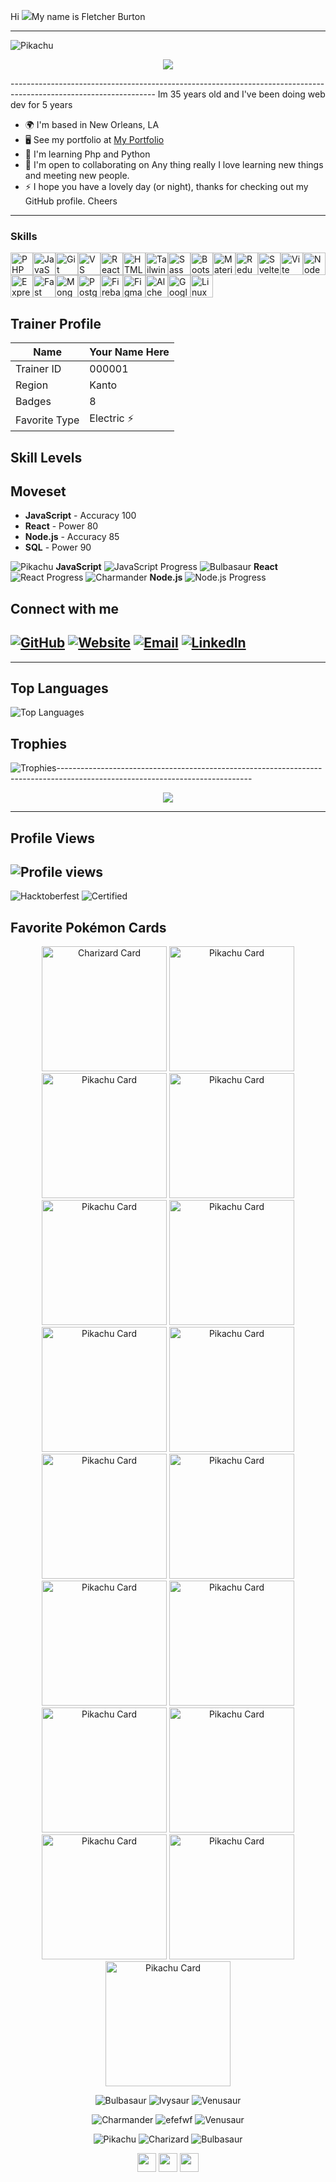 
Hi ![](https://user-images.githubusercontent.com/18350557/176309783-0785949b-9127-417c-8b55-ab5a4333674e.gif 
)My name is Fletcher Burton
***************************************************************
 <img src="https://img.pokemondb.net/sprites/black-white/anim/normal/pikachu.gif" alt="Pikachu" />

<p align="center">
  <img src="https://readme-typing-svg.herokuapp.com?font=Fira+Code&size=24&duration=4000&pause=500&color=FF6347&center=true&vCenter=true&width=435&lines=Full+Stack+Developer;JavaScript+React;TailwindCSS;Open+Source+Contributor" />
</p>
------------------------------------------------------------------------------------------------------------------
Im 35 years old and I've been doing web dev for 5 years

* 🌍  I'm based in New Orleans, LA
* 🖥️  See my portfolio at [My Portfolio](http://majestic-froyo-df301a.netlify.app/)
* 🧠  I'm learning Php and Python
* 🤝  I'm open to collaborating on Any thing really I love learning new things and meeting new people.
* ⚡  I hope you have a lovely day (or night), thanks for checking out my GitHub profile. Cheers
----------------------------------------------------------------------------------------------------------------------
### Skills
<p align="left">
<a href="https://www.php.net/" target="_blank" rel="noreferrer"><img src="https://raw.githubusercontent.com/danielcranney/readme-generator/main/public/icons/skills/php-colored.svg" width="36" height="36" alt="PHP" /></a><a href="https://developer.mozilla.org/en-US/docs/Web/JavaScript" target="_blank" rel="noreferrer"><img src="https://raw.githubusercontent.com/danielcranney/readme-generator/main/public/icons/skills/javascript-colored.svg" width="36" height="36" alt="JavaScript" /></a><a href="https://git-scm.com/" target="_blank" rel="noreferrer"><img src="https://raw.githubusercontent.com/danielcranney/readme-generator/main/public/icons/skills/git-colored.svg" width="36" height="36" alt="Git" /></a><a href="https://code.visualstudio.com/" target="_blank" rel="noreferrer"><img src="https://raw.githubusercontent.com/danielcranney/readme-generator/main/public/icons/skills/visualstudiocode.svg" width="36" height="36" alt="VS Code" /></a><a href="https://reactjs.org/" target="_blank" rel="noreferrer"><img src="https://raw.githubusercontent.com/danielcranney/readme-generator/main/public/icons/skills/react-colored.svg" width="36" height="36" alt="React" /></a><a href="https://developer.mozilla.org/en-US/docs/Glossary/HTML5" target="_blank" rel="noreferrer"><img src="https://raw.githubusercontent.com/danielcranney/readme-generator/main/public/icons/skills/html5-colored.svg" width="36" height="36" alt="HTML5" /></a><a href="https://tailwindcss.com/" target="_blank" rel="noreferrer"><img src="https://raw.githubusercontent.com/danielcranney/readme-generator/main/public/icons/skills/tailwindcss-colored.svg" width="36" height="36" alt="TailwindCSS" /></a><a href="https://sass-lang.com/" target="_blank" rel="noreferrer"><img src="https://raw.githubusercontent.com/danielcranney/readme-generator/main/public/icons/skills/sass-colored.svg" width="36" height="36" alt="Sass" /></a><a href="https://getbootstrap.com/" target="_blank" rel="noreferrer"><img src="https://raw.githubusercontent.com/danielcranney/readme-generator/main/public/icons/skills/bootstrap-colored.svg" width="36" height="36" alt="Bootstrap" /></a><a href="https://mui.com/" target="_blank" rel="noreferrer"><img src="https://raw.githubusercontent.com/danielcranney/readme-generator/main/public/icons/skills/materialui-colored.svg" width="36" height="36" alt="Material UI" /></a><a href="https://redux.js.org/" target="_blank" rel="noreferrer"><img src="https://raw.githubusercontent.com/danielcranney/readme-generator/main/public/icons/skills/redux-colored.svg" width="36" height="36" alt="Redux" /></a><a href="https://svelte.dev/" target="_blank" rel="noreferrer"><img src="https://raw.githubusercontent.com/danielcranney/readme-generator/main/public/icons/skills/svelte-colored.svg" width="36" height="36" alt="Svelte" /></a><a href="https://vitejs.dev/" target="_blank" rel="noreferrer"><img src="https://raw.githubusercontent.com/danielcranney/readme-generator/main/public/icons/skills/vite-colored.svg" width="36" height="36" alt="Vite" /></a><a href="https://nodejs.org/en/" target="_blank" rel="noreferrer"><img src="https://raw.githubusercontent.com/danielcranney/readme-generator/main/public/icons/skills/nodejs-colored.svg" width="36" height="36" alt="NodeJS" /></a><a href="https://expressjs.com/" target="_blank" rel="noreferrer"><img src="https://raw.githubusercontent.com/danielcranney/readme-generator/main/public/icons/skills/express-colored-dark.svg" width="36" height="36" alt="Express" /></a><a href="https://fastapi.tiangolo.com/" target="_blank" rel="noreferrer"><img src="https://raw.githubusercontent.com/danielcranney/readme-generator/main/public/icons/skills/fastapi-colored.svg" width="36" height="36" alt="Fast API" /></a><a href="https://www.mongodb.com/" target="_blank" rel="noreferrer"><img src="https://raw.githubusercontent.com/danielcranney/readme-generator/main/public/icons/skills/mongodb-colored.svg" width="36" height="36" alt="MongoDB" /></a><a href="https://www.postgresql.org/" target="_blank" rel="noreferrer"><img src="https://raw.githubusercontent.com/danielcranney/readme-generator/main/public/icons/skills/postgresql-colored.svg" width="36" height="36" alt="PostgreSQL" /></a><a href="https://firebase.google.com/" target="_blank" rel="noreferrer"><img src="https://raw.githubusercontent.com/danielcranney/readme-generator/main/public/icons/skills/firebase-colored.svg" width="36" height="36" alt="Firebase" /></a><a href="https://www.figma.com/" target="_blank" rel="noreferrer"><img src="https://raw.githubusercontent.com/danielcranney/readme-generator/main/public/icons/skills/figma-colored.svg" width="36" height="36" alt="Figma" /></a><a href="https://docs.alchemy.com/alchemy/documentation/alchemy-web3" target="_blank" rel="noreferrer"><img src="https://raw.githubusercontent.com/danielcranney/readme-generator/main/public/icons/skills/alchemy-colored.svg" width="36" height="36" alt="Alchemy" /></a><a href="https://cloud.google.com/" target="_blank" rel="noreferrer"><img src="https://raw.githubusercontent.com/danielcranney/readme-generator/main/public/icons/skills/googlecloud-colored.svg" width="36" height="36" alt="Google Cloud" /></a><a href="https://www.linux.org" target="_blank" rel="noreferrer"><img src="https://raw.githubusercontent.com/danielcranney/readme-generator/main/public/icons/skills/linux-colored.svg" width="36" height="36" alt="Linux" /></a>
</p>

## Trainer Profile

| Name        | Your Name Here     |
|-------------|---------------------|
| Trainer ID  | 000001             |
| Region      | Kanto              |
| Badges      | 8                  |
| Favorite Type | Electric ⚡️       |


## Skill Levels
## Moveset

- **JavaScript** - Accuracy 100
- **React** - Power 80
- **Node.js** - Accuracy 85
- **SQL** - Power 90

![Pikachu](https://img.pokemondb.net/sprites/black-white/normal/pikachu.png) **JavaScript** ![JavaScript Progress](https://progress-bar.dev/85)
![Bulbasaur](https://img.pokemondb.net/sprites/black-white/normal/bulbasaur.png) **React** ![React Progress](https://progress-bar.dev/90)
![Charmander](https://img.pokemondb.net/sprites/black-white/normal/charmander.png) **Node.js** ![Node.js Progress](https://progress-bar.dev/80)



## Connect with me

[![GitHub](https://img.shields.io/badge/GitHub-developer33-blue?logo=github)](https://github.com/developer-33)
[![Website](https://img.shields.io/badge/Website-jo.cly.n-orange)](https://burtoncreations.netlify.com)
[![Email](https://img.shields.io/badge/Email-devloper3324@proton.me-red)](mailto:devloper3324@proton.me)
[![LinkedIn](https://img.shields.io/badge/LinkedIn-nakuldev1561-lightblue)](https://www.linkedin.com/in/nakuldev1561)
--------------------------------------------------------------------------------------------------------------------

-----------------------------------------------------------------------------------------------------------------




## Top Languages
![Top Languages](https://github-readme-stats.vercel.app/api/top-langs/?username=developer-33&layout=compact&theme=radical)

## Trophies
![Trophies](https://github-profile-trophy.vercel.app/?username=yourusername&theme=onedark)------------------------------------------------------------------------------------------------------------------------------
<p align="center">
  <img src="https://readme-typing-svg.herokuapp.com?font=Fira+Code&size=24&duration=4000&pause=500&color=FF6347&center=true&vCenter=true&width=435&lines=Full+Stack+Developer;JavaScript+Enthusiast;Open+Source+Contributor" />
</p>

-----------------------------------------------------------------------------------------------------------------------------------
## Profile Views
![Profile views](https://komarev.com/ghpvc/?username=yourusername&color=brightgreen)
---------------------------------------------------------------------------------------------------------------------------------
![Hacktoberfest](https://img.shields.io/badge/Hacktoberfest-Completed-brightgreen?style=flat-square)
![Certified](https://img.shields.io/badge/React%20Certified-Yes-blue?style=flat-square)



## Favorite Pokémon Cards
<p align="center">
  <img src="https://images.pokemontcg.io/base1/4.png" alt="Charizard Card" width="200" />
  <img src="https://images.pokemontcg.io/base1/5.png" alt="Pikachu Card" width="200" />
  <img src="https://images.pokemontcg.io/base1/6.png" alt="Pikachu Card" width="200" />
  <img src="https://images.pokemontcg.io/base1/7.png" alt="Pikachu Card" width="200" />
  <img src="https://images.pokemontcg.io/base1/8.png" alt="Pikachu Card" width="200" />
  <img src="https://images.pokemontcg.io/base1/9.png" alt="Pikachu Card" width="200" />
  <img src="https://images.pokemontcg.io/base1/10.png" alt="Pikachu Card" width="200" />
  <img src="https://images.pokemontcg.io/base1/11.png" alt="Pikachu Card" width="200" />
  <img src="https://images.pokemontcg.io/base1/12.png" alt="Pikachu Card" width="200" />
  <img src="https://images.pokemontcg.io/base1/13.png" alt="Pikachu Card" width="200" />
  <img src="https://images.pokemontcg.io/base1/14.png" alt="Pikachu Card" width="200" />
  <img src="https://images.pokemontcg.io/base1/15.png" alt="Pikachu Card" width="200" />
  <img src="https://images.pokemontcg.io/base1/16.png" alt="Pikachu Card" width="200" />
  <img src="https://images.pokemontcg.io/base1/17.png" alt="Pikachu Card" width="200" />
  <img src="https://images.pokemontcg.io/base1/18.png" alt="Pikachu Card" width="200" />
  <img src="https://images.pokemontcg.io/base1/19.png" alt="Pikachu Card" width="200" />
  <img src="https://images.pokemontcg.io/base1/20.png" alt="Pikachu Card" width="200" />
</p>
<p align="center">
  <img src="https://img.pokemondb.net/sprites/black-white/anim/normal/bulbasaur.gif" alt="Bulbasaur" />
  <img src="https://img.pokemondb.net/sprites/black-white/anim/normal/ivysaur.gif" alt="Ivysaur" />
  <img src="https://img.pokemondb.net/sprites/black-white/anim/normal/venusaur.gif" alt="Venusaur" />
</p>
<p align="center">
  <img src="https://img.pokemondb.net/sprites/black-white/anim/normal/ charmander.gif" alt=" Charmander" />
  <img src="https://img.pokemondb.net/sprites/black-white/anim/normal/ chameleon.gif" alt="efefwf" />
  <img src="https://img.pokemondb.net/sprites/black-white/anim/normal/ charizard.gif" alt="Venusaur" />
</p>

<p align="center">
  <img src="https://img.pokemondb.net/sprites/black-white/anim/normal/pikachu.gif" alt="Pikachu" />
  <img src="https://img.pokemondb.net/sprites/black-white/anim/normal/charizard.gif" alt="Charizard" />
  <img src="https://img.pokemondb.net/sprites/black-white/anim/normal/bulbasaur.gif" alt="Bulbasaur" />
</p>

<p align="center">
  <img src="https://img.pokemondb.net/sprites/red-blue/normal/pikachu.png" width="30">  <img src="https://img.pokemondb.net/sprites/red-blue/normal/bulbasaur.png" width="30">  <img src="https://img.pokemondb.net/sprites/red-blue/normal/charmander.png" width="30">


  <!-- Repeat for desired effect -->
</p>




